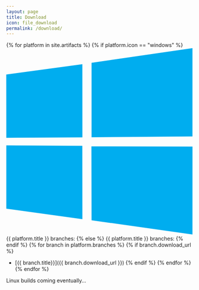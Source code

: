 ```yaml
---
layout: page
title: Download
icon: file_download
permalink: /download/
---
```


{% for platform in site.artifacts %}
  {% if platform.icon == "windows" %}
<span class="icon icon--windows" aria-hidden="true">
    <svg xmlns="http://www.w3.org/2000/svg" viewBox="0 0 88 88">
        <path d="m0 12.402 35.687-4.8602.0156 34.423-35.67.20313zm35.67 33.529.0277 34.453-35.67-4.9041-.002-29.78zm4.3261-39.025 47.318-6.906v41.527l-47.318.37565zm47.329 39.349-.0111 41.34-47.318-6.6784-.0663-34.739z" fill="#00adef"/>
    </svg>
</span>
{{ platform.title }} branches:
  {% else %}
{{ platform.title }} branches:
  {% endif %}
  {% for branch in platform.branches %}
    {% if branch.download_url %}
* [{{ branch.title}}]({{ branch.download_url }})
    {% endif %}
  {% endfor %}
{% endfor %}

Linux builds coming eventually...
